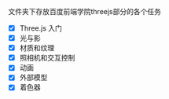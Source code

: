 文件夹下存放百度前端学院threejs部分的各个任务

- [X] Three.js 入门
- [X] 光与影
- [X] 材质和纹理
- [X] 照相机和交互控制
- [X] 动画
- [X] 外部模型
- [X] 着色器
